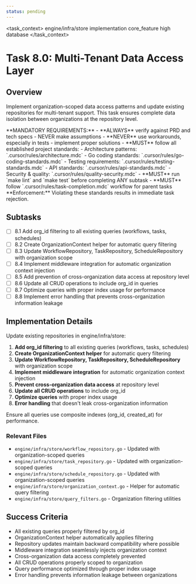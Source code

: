 ```yaml
---
status: pending
---
```


<task_context>
<domain>engine/infra/store</domain>
<type>implementation</type>
<scope>core_feature</scope>
<complexity>high</complexity>
<dependencies>database</dependencies>
</task_context>

# Task 8.0: Multi-Tenant Data Access Layer

## Overview

Implement organization-scoped data access patterns and update existing repositories for multi-tenant support. This task ensures complete data isolation between organizations at the repository level.

<critical>
**MANDATORY REQUIREMENTS:**
- **ALWAYS** verify against PRD and tech specs - NEVER make assumptions
- **NEVER** use workarounds, especially in tests - implement proper solutions
- **MUST** follow all established project standards:
    - Architecture patterns: `.cursor/rules/architecture.mdc`
    - Go coding standards: `.cursor/rules/go-coding-standards.mdc`
    - Testing requirements: `.cursor/rules/testing-standards.mdc`
    - API standards: `.cursor/rules/api-standards.mdc`
    - Security & quality: `.cursor/rules/quality-security.mdc`
- **MUST** run `make lint` and `make test` before completing ANY subtask
- **MUST** follow `.cursor/rules/task-completion.mdc` workflow for parent tasks
**Enforcement:** Violating these standards results in immediate task rejection.
</critical>

## Subtasks

- [ ] 8.1 Add org_id filtering to all existing queries (workflows, tasks, schedules)
- [ ] 8.2 Create OrganizationContext helper for automatic query filtering
- [ ] 8.3 Update WorkflowRepository, TaskRepository, ScheduleRepository with organization scope
- [ ] 8.4 Implement middleware integration for automatic organization context injection
- [ ] 8.5 Add prevention of cross-organization data access at repository level
- [ ] 8.6 Update all CRUD operations to include org_id in queries
- [ ] 8.7 Optimize queries with proper index usage for performance
- [ ] 8.8 Implement error handling that prevents cross-organization information leakage

## Implementation Details

Update existing repositories in engine/infra/store:

1. **Add org_id filtering** to all existing queries (workflows, tasks, schedules)
2. **Create OrganizationContext helper** for automatic query filtering
3. **Update WorkflowRepository, TaskRepository, ScheduleRepository** with organization scope
4. **Implement middleware integration** for automatic organization context injection
5. **Prevent cross-organization data access** at repository level
6. **Update all CRUD operations** to include org_id
7. **Optimize queries** with proper index usage
8. **Error handling** that doesn't leak cross-organization information

Ensure all queries use composite indexes (org_id, created_at) for performance.

### Relevant Files

- `engine/infra/store/workflow_repository.go` - Updated with organization-scoped queries
- `engine/infra/store/task_repository.go` - Updated with organization-scoped queries
- `engine/infra/store/schedule_repository.go` - Updated with organization-scoped queries
- `engine/infra/store/organization_context.go` - Helper for automatic query filtering
- `engine/infra/store/query_filters.go` - Organization filtering utilities

## Success Criteria

- All existing queries properly filtered by org_id
- OrganizationContext helper automatically applies filtering
- Repository updates maintain backward compatibility where possible
- Middleware integration seamlessly injects organization context
- Cross-organization data access completely prevented
- All CRUD operations properly scoped to organization
- Query performance optimized through proper index usage
- Error handling prevents information leakage between organizations
